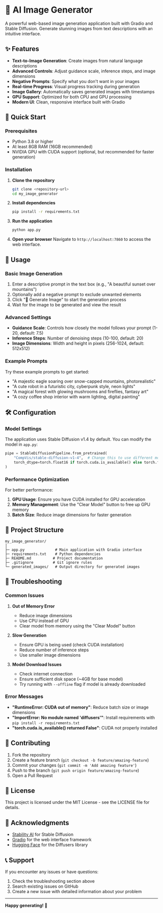 # 🎨 AI Image Generator

A powerful web-based image generation application built with Gradio and Stable Diffusion. Generate stunning images from text descriptions with an intuitive interface.

## ✨ Features

- **Text-to-Image Generation**: Create images from natural language descriptions
- **Advanced Controls**: Adjust guidance scale, inference steps, and image dimensions
- **Negative Prompts**: Specify what you don't want in your images
- **Real-time Progress**: Visual progress tracking during generation
- **Image Gallery**: Automatically saves generated images with timestamps
- **GPU Support**: Optimized for both CPU and GPU processing
- **Modern UI**: Clean, responsive interface built with Gradio

## 🚀 Quick Start

### Prerequisites

- Python 3.8 or higher
- At least 8GB RAM (16GB recommended)
- NVIDIA GPU with CUDA support (optional, but recommended for faster generation)

### Installation

1. **Clone the repository**
   ```bash
   git clone <repository-url>
   cd my_image_generator
   ```

2. **Install dependencies**
   ```bash
   pip install -r requirements.txt
   ```

3. **Run the application**
   ```bash
   python app.py
   ```

4. **Open your browser**
   Navigate to `http://localhost:7860` to access the web interface.

## 📖 Usage

### Basic Image Generation

1. Enter a descriptive prompt in the text box (e.g., "A beautiful sunset over mountains")
2. Optionally add a negative prompt to exclude unwanted elements
3. Click "🎨 Generate Image" to start the generation process
4. Wait for the image to be generated and view the result

### Advanced Settings

- **Guidance Scale**: Controls how closely the model follows your prompt (1-20, default: 7.5)
- **Inference Steps**: Number of denoising steps (10-100, default: 20)
- **Image Dimensions**: Width and height in pixels (256-1024, default: 512x512)

### Example Prompts

Try these example prompts to get started:
- "A majestic eagle soaring over snow-capped mountains, photorealistic"
- "A cute robot in a futuristic city, cyberpunk style, neon lights"
- "A magical forest with glowing mushrooms and fireflies, fantasy art"
- "A cozy coffee shop interior with warm lighting, digital painting"

## 🛠️ Configuration

### Model Settings

The application uses Stable Diffusion v1.4 by default. You can modify the model in `app.py`:

```python
pipe = StableDiffusionPipeline.from_pretrained(
    "CompVis/stable-diffusion-v1-4",  # Change this to use different models
    torch_dtype=torch.float16 if torch.cuda.is_available() else torch.float32
)
```

### Performance Optimization

For better performance:

1. **GPU Usage**: Ensure you have CUDA installed for GPU acceleration
2. **Memory Management**: Use the "Clear Model" button to free up GPU memory
3. **Batch Size**: Reduce image dimensions for faster generation

## 📁 Project Structure

```
my_image_generator/
│
├─ app.py              # Main application with Gradio interface
├─ requirements.txt    # Python dependencies
├─ README.md          # Project documentation
├─ .gitignore         # Git ignore rules
└─ generated_images/   # Output directory for generated images
```

## 🔧 Troubleshooting

### Common Issues

1. **Out of Memory Error**
   - Reduce image dimensions
   - Use CPU instead of GPU
   - Clear model from memory using the "Clear Model" button

2. **Slow Generation**
   - Ensure GPU is being used (check CUDA installation)
   - Reduce number of inference steps
   - Use smaller image dimensions

3. **Model Download Issues**
   - Check internet connection
   - Ensure sufficient disk space (~4GB for base model)
   - Try running with `--offline` flag if model is already downloaded

### Error Messages

- **"RuntimeError: CUDA out of memory"**: Reduce batch size or image dimensions
- **"ImportError: No module named 'diffusers'"**: Install requirements with `pip install -r requirements.txt`
- **"torch.cuda.is_available() returned False"**: CUDA not properly installed

## 🤝 Contributing

1. Fork the repository
2. Create a feature branch (`git checkout -b feature/amazing-feature`)
3. Commit your changes (`git commit -m 'Add amazing feature'`)
4. Push to the branch (`git push origin feature/amazing-feature`)
5. Open a Pull Request

## 📄 License

This project is licensed under the MIT License - see the LICENSE file for details.

## 🙏 Acknowledgments

- [Stability AI](https://stability.ai/) for Stable Diffusion
- [Gradio](https://gradio.app/) for the web interface framework
- [Hugging Face](https://huggingface.co/) for the Diffusers library

## 📞 Support

If you encounter any issues or have questions:

1. Check the troubleshooting section above
2. Search existing issues on GitHub
3. Create a new issue with detailed information about your problem

---

**Happy generating! 🎨**
